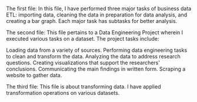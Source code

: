 The first file: In this file, I have performed three major tasks of business data ETL: importing data, cleaning the data in preparation for data analysis, and creating a bar graph. Each major task has subtasks for better analysis.

The second file: This file pertains to a Data Engineering Project wherein I executed various tasks on a dataset. The project tasks include:

Loading data from a variety of sources.
Performing data engineering tasks to clean and transform the data.
Analyzing the data to address research questions.
Creating visualizations that support the researchers' conclusions.
Communicating the main findings in written form.
Scraping a website to gather data.

The third file: This file is about transforming data. I have applied transformation operations on various datasets.
